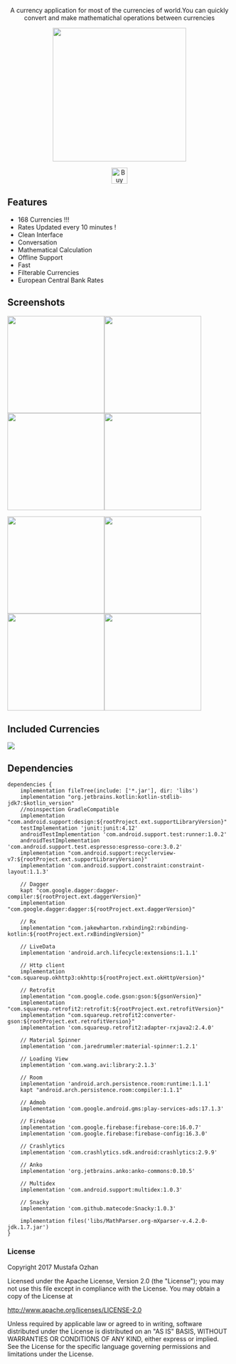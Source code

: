 <p align="center">A currency application for most of the currencies of world.You can quickly convert and make mathematichal operations between currencies</p>
<p align="center"><a href="https://play.google.com/store/apps/details?id=mustafaozhan.github.com.mycurrencies"><img src="https://play.google.com/intl/en_us/badges/images/generic/en_badge_web_generic.png" width="300px"></a></p>
<p align="center"><a href='https://ko-fi.com/B0B2TZMH' target='_blank'><img height='36' style='border:0px;height:36px;' src='https://az743702.vo.msecnd.net/cdn/kofi1.png?v=2' border='0' alt='Buy Me a Coffee at ko-fi.com' /></a></p>

## Features 
- 168 Currencies !!!
- Rates Updated every 10 minutes !
- Clean Interface
- Conversation
- Mathematical Calculation
- Offline Support
- Fast
- Filterable Currencies
- European Central Bank Rates

## Screenshots

<img src="https://i.postimg.cc/ZTpknnkt/8.png?dl=1" width="218px"/><img src="https://i.postimg.cc/c0kG5P7j/2.png?dl=1" width="218px"/><img src="https://i.postimg.cc/Ykk746qX/3.png?dl=1" width="218px"/><img src="https://i.postimg.cc/q4vdwpKy/4.png?dl=1" width="218px"/>

<img src="https://i.postimg.cc/fM3Q45Bb/5.png?dl=1" width="218px"/><img src="https://i.postimg.cc/XjkTKP7s/6.png?dl=1" width="218px"/><img src="https://i.postimg.cc/2kDsZYmq/7.png?dl=1" width="218px"/><img src="https://i.postimg.cc/ZZcS6WWJ/1.png?dl=1" width="218px"/>

## Included Currencies

<img src="https://i.postimg.cc/1yLhy6jr/cover.png?dl=1"/>

## Dependencies
```
dependencies {
    implementation fileTree(include: ['*.jar'], dir: 'libs')
    implementation "org.jetbrains.kotlin:kotlin-stdlib-jdk7:$kotlin_version"
    //noinspection GradleCompatible
    implementation "com.android.support:design:${rootProject.ext.supportLibraryVersion}"
    testImplementation 'junit:junit:4.12'
    androidTestImplementation 'com.android.support.test:runner:1.0.2'
    androidTestImplementation 'com.android.support.test.espresso:espresso-core:3.0.2'
    implementation "com.android.support:recyclerview-v7:${rootProject.ext.supportLibraryVersion}"
    implementation 'com.android.support.constraint:constraint-layout:1.1.3'

    // Dagger
    kapt "com.google.dagger:dagger-compiler:${rootProject.ext.daggerVersion}"
    implementation "com.google.dagger:dagger:${rootProject.ext.daggerVersion}"

    // Rx
    implementation "com.jakewharton.rxbinding2:rxbinding-kotlin:${rootProject.ext.rxBindingVersion}"

    // LiveData
    implementation 'android.arch.lifecycle:extensions:1.1.1'

    // Http client
    implementation "com.squareup.okhttp3:okhttp:${rootProject.ext.okHttpVersion}"

    // Retrofit
    implementation "com.google.code.gson:gson:${gsonVersion}"
    implementation "com.squareup.retrofit2:retrofit:${rootProject.ext.retrofitVersion}"
    implementation "com.squareup.retrofit2:converter-gson:${rootProject.ext.retrofitVersion}"
    implementation 'com.squareup.retrofit2:adapter-rxjava2:2.4.0'

    // Material Spinner
    implementation 'com.jaredrummler:material-spinner:1.2.1'

    // Loading View
    implementation 'com.wang.avi:library:2.1.3'

    // Room
    implementation 'android.arch.persistence.room:runtime:1.1.1'
    kapt "android.arch.persistence.room:compiler:1.1.1"

    // Admob
    implementation 'com.google.android.gms:play-services-ads:17.1.3'

    // Firebase
    implementation 'com.google.firebase:firebase-core:16.0.7'
    implementation 'com.google.firebase:firebase-config:16.3.0'

    // Crashlytics
    implementation 'com.crashlytics.sdk.android:crashlytics:2.9.9'

    // Anko
    implementation 'org.jetbrains.anko:anko-commons:0.10.5'

    // Multidex
    implementation 'com.android.support:multidex:1.0.3'

    // Snacky
    implementation 'com.github.matecode:Snacky:1.0.3'

    implementation files('libs/MathParser.org-mXparser-v.4.2.0-jdk.1.7.jar')
}
```

### License
Copyright 2017 Mustafa Ozhan

Licensed under the Apache License, Version 2.0 (the "License"); you may not use this file except in compliance with the License. You may obtain a copy of the License at

http://www.apache.org/licenses/LICENSE-2.0

Unless required by applicable law or agreed to in writing, software distributed under the License is distributed on an "AS IS" BASIS, WITHOUT WARRANTIES OR CONDITIONS OF ANY KIND, either express or implied. See the License for the specific language governing permissions and limitations under the License.
